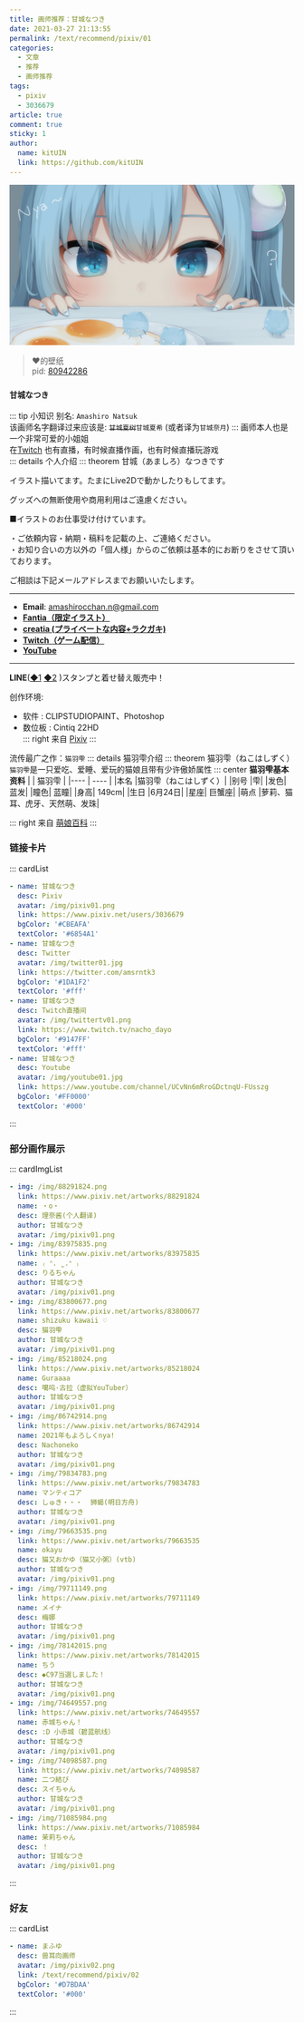 ```yaml
---
title: 画师推荐：甘城なつき
date: 2021-03-27 21:13:55
permalink: /text/recommend/pixiv/01
categories:
  - 文章
  - 推荐
  - 画师推荐
tags:
  - pixiv
  - 3036679
article: true
comment: true
sticky: 1
author: 
  name: kitUIN
  link: https://github.com/kitUIN
---
```

![img](/img/bg.png)

> :heart:的壁纸  
> pid: [80942286](https://www.pixiv.net/artworks/80942286) 

<!-- more -->

### `甘城なつき`<Badge text="Pixiv"/><Badge text="Twitter"/><Badge text="Twitch"/>
::: tip 小知识
别名: `Amashiro Natsuk`  
该画师名字翻译过来应该是: ~~`甘城夏树`~~`甘城夏希` (或者译为`甘城奈月`)
:::
画师本人也是一个非常可爱的小姐姐  
在[Twitch](https://www.twitch.tv/nacho_dayo/) 也有直播，有时候直播作画，也有时候直播玩游戏  
::: details 个人介绍
::: theorem 甘城（あましろ）なつきです
 
イラスト描いてます。たまにLive2Dで動かしたりもしてます。  

グッズへの無断使用や商用利用はご遠慮ください。  

■イラストのお仕事受け付けています。  
  
・ご依頼内容・納期・稿料を記載の上、ご連絡ください。  
・お知り合いの方以外の「個人様」からのご依頼は基本的にお断りをさせて頂いております。  
  
ご相談は下記メールアドレスまでお願いいたします。  

------------------------------------------------------
- **Email**:  <a href="mailto:amashirocchan.n@gmail.com">amashirocchan.n@gmail.com</a>
- [**Fantia（限定イラスト）**](https://fantia.jp/amama  )  
- [**creatia (プライベートな内容+ラクガキ)**](https://official.creatia.cc/@nyanoheya)  
- [**Twitch（ゲーム配信）**](https://www.twitch.tv/nacho_dayo)
- [**YouTube**](https://www.youtube.com/channel/UCvNn6mRroGDctnqU-FUsszg)   
  
------------------------------------------------------    
  
**LINE**([◆1](https://store.line.me/stickershop/author/95033)  [◆2](https://store.line.me/themeshop/author/96038) )スタンプと着せ替え販売中！  
  


创作环境:
- 软件 : CLIPSTUDIOPAINT、Photoshop  
- 数位板 : Cintiq 22HD  
::: right
来自 [Pixiv](https://www.pixiv.net/users/3036679) 
:::
  
流传最广之作：`猫羽雫`<Badge text="看板娘" type="error"/>
::: details 猫羽雫介绍
::: theorem 猫羽雫（ねこはしずく）
`猫羽雫`是一只爱吃、爱睡、爱玩的猫娘且带有少许傲娇属性
::: center
**猫羽雫基本资料**
|  |   猫羽雫   |
|----  | ----  |
|本名	|猫羽雫（ねこはしずく）|
|别号	|雫|
|发色|	蓝发|
|瞳色|	蓝瞳|
|身高|	149cm|
|生日	|6月24日|
|星座|	巨蟹座|
|萌点	|萝莉、猫耳、虎牙、天然萌、发珠|


::: right
来自 [萌娘百科](https://zh.moegirl.org.cn/%E7%8C%AB%E7%BE%BD%E9%9B%AB) 
:::
  
### 链接卡片
::: cardList
```yaml
- name: 甘城なつき
  desc: Pixiv
  avatar: /img/pixiv01.png
  link: https://www.pixiv.net/users/3036679
  bgColor: '#CBEAFA'
  textColor: '#6854A1'
- name: 甘城なつき
  desc: Twitter
  avatar: /img/twitter01.jpg
  link: https://twitter.com/amsrntk3
  bgColor: '#1DA1F2'
  textColor: '#fff'
- name: 甘城なつき
  desc: Twitch直播间
  avatar: /img/twittertv01.png
  link: https://www.twitch.tv/nacho_dayo
  bgColor: '#9147FF'
  textColor: '#fff'
- name: 甘城なつき
  desc: Youtube
  avatar: /img/youtube01.jpg
  link: https://www.youtube.com/channel/UCvNn6mRroGDctnqU-FUsszg
  bgColor: '#FF0000'
  textColor: '#000'
```
:::

### 部分画作展示

::: cardImgList
```yaml
- img: /img/88291824.png
  link: https://www.pixiv.net/artworks/88291824
  name: ・o・
  desc: 理奈酱(个人翻译) 
  author: 甘城なつき
  avatar: /img/pixiv01.png
- img: /img/83975835.png
  link: https://www.pixiv.net/artworks/83975835
  name: ₍ ᐢ. ̫ .ᐢ ₎
  desc: りるちゃん
  author: 甘城なつき
  avatar: /img/pixiv01.png
- img: /img/83800677.png
  link: https://www.pixiv.net/artworks/83800677
  name: shizuku kawaii ♡
  desc: 猫羽雫
  author: 甘城なつき
  avatar: /img/pixiv01.png
- img: /img/85218024.png
  link: https://www.pixiv.net/artworks/85218024
  name: Guraaaa
  desc: 噶呜·古拉（虚拟YouTuber）
  author: 甘城なつき
  avatar: /img/pixiv01.png
- img: /img/86742914.png
  link: https://www.pixiv.net/artworks/86742914
  name: 2021年もよろしくnya!
  desc: Nachoneko
  author: 甘城なつき
  avatar: /img/pixiv01.png
- img: /img/79834783.png
  link: https://www.pixiv.net/artworks/79834783
  name: マンティコア
  desc: しゅき・・・  狮蝎(明日方舟)
  author: 甘城なつき
  avatar: /img/pixiv01.png
- img: /img/79663535.png
  link: https://www.pixiv.net/artworks/79663535
  name: okayu
  desc: 猫又おかゆ（猫又小粥）(vtb)
  author: 甘城なつき
  avatar: /img/pixiv01.png
- img: /img/79711149.png
  link: https://www.pixiv.net/artworks/79711149
  name: メイナ
  desc: 梅娜
  author: 甘城なつき
  avatar: /img/pixiv01.png
- img: /img/78142015.png
  link: https://www.pixiv.net/artworks/78142015
  name: ちう
  desc: ◆C97当選しました！
  author: 甘城なつき
  avatar: /img/pixiv01.png
- img: /img/74649557.png
  link: https://www.pixiv.net/artworks/74649557
  name: 赤城ちゃん！
  desc: :D 小赤城（碧蓝航线）
  author: 甘城なつき
  avatar: /img/pixiv01.png
- img: /img/74098587.png
  link: https://www.pixiv.net/artworks/74098587
  name: 二つ結び
  desc: スイちゃん　
  author: 甘城なつき
  avatar: /img/pixiv01.png
- img: /img/71085984.png
  link: https://www.pixiv.net/artworks/71085984
  name: 茉莉ちゃん
  desc: ！
  author: 甘城なつき
  avatar: /img/pixiv01.png
```

:::
### 好友
::: cardList
```yaml
- name: まふゆ
  desc: 兽耳向画师
  avatar: /img/pixiv02.png
  link: /text/recommend/pixiv/02
  bgColor: '#D7BDAA'
  textColor: '#000'
```
:::
